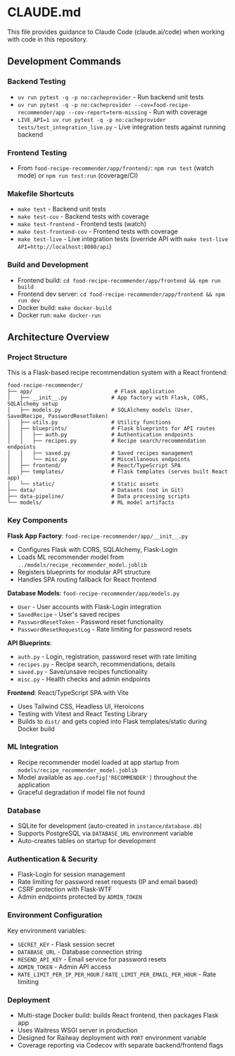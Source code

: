 # CLAUDE.md

This file provides guidance to Claude Code (claude.ai/code) when working with code in this repository.

## Development Commands

### Backend Testing
- `uv run pytest -q -p no:cacheprovider` - Run backend unit tests
- `uv run pytest -q -p no:cacheprovider --cov=food-recipe-recommender/app --cov-report=term-missing` - Run with coverage
- `LIVE_API=1 uv run pytest -q -p no:cacheprovider tests/test_integration_live.py` - Live integration tests against running backend

### Frontend Testing
- From `food-recipe-recommender/app/frontend/`: `npm run test` (watch mode) or `npm run test:run` (coverage/CI)

### Makefile Shortcuts
- `make test` - Backend unit tests
- `make test-cov` - Backend tests with coverage
- `make test-frontend` - Frontend tests (watch)
- `make test-frontend-cov` - Frontend tests with coverage
- `make test-live` - Live integration tests (override API with `make test-live API=http://localhost:8080/api`)

### Build and Development
- Frontend build: `cd food-recipe-recommender/app/frontend && npm run build`
- Frontend dev server: `cd food-recipe-recommender/app/frontend && npm run dev`
- Docker build: `make docker-build`
- Docker run: `make docker-run`

## Architecture Overview

### Project Structure
This is a Flask-based recipe recommendation system with a React frontend:

```
food-recipe-recommender/
├── app/                          # Flask application
│   ├── __init__.py              # App factory with Flask, CORS, SQLAlchemy setup
│   ├── models.py                # SQLAlchemy models (User, SavedRecipe, PasswordResetToken)
│   ├── utils.py                 # Utility functions
│   ├── blueprints/              # Flask blueprints for API routes
│   │   ├── auth.py              # Authentication endpoints
│   │   ├── recipes.py           # Recipe search/recommendation endpoints
│   │   ├── saved.py             # Saved recipes management
│   │   └── misc.py              # Miscellaneous endpoints
│   ├── frontend/                # React/TypeScript SPA
│   ├── templates/               # Flask templates (serves built React app)
│   └── static/                  # Static assets
├── data/                        # Datasets (not in Git)
├── data-pipeline/               # Data processing scripts
└── models/                      # ML model artifacts
```

### Key Components

**Flask App Factory**: `food-recipe-recommender/app/__init__.py`
- Configures Flask with CORS, SQLAlchemy, Flask-Login
- Loads ML recommender model from `../models/recipe_recommender_model.joblib`
- Registers blueprints for modular API structure
- Handles SPA routing fallback for React frontend

**Database Models**: `food-recipe-recommender/app/models.py`
- `User` - User accounts with Flask-Login integration
- `SavedRecipe` - User's saved recipes
- `PasswordResetToken` - Password reset functionality
- `PasswordResetRequestLog` - Rate limiting for password resets

**API Blueprints**:
- `auth.py` - Login, registration, password reset with rate limiting
- `recipes.py` - Recipe search, recommendations, details
- `saved.py` - Save/unsave recipes functionality
- `misc.py` - Health checks and admin endpoints

**Frontend**: React/TypeScript SPA with Vite
- Uses Tailwind CSS, Headless UI, Heroicons
- Testing with Vitest and React Testing Library
- Builds to `dist/` and gets copied into Flask templates/static during Docker build

### ML Integration
- Recipe recommender model loaded at app startup from `models/recipe_recommender_model.joblib`
- Model available as `app.config['RECOMMENDER']` throughout the application
- Graceful degradation if model file not found

### Database
- SQLite for development (auto-created in `instance/database.db`)
- Supports PostgreSQL via `DATABASE_URL` environment variable
- Auto-creates tables on startup for development

### Authentication & Security
- Flask-Login for session management
- Rate limiting for password reset requests (IP and email based)
- CSRF protection with Flask-WTF
- Admin endpoints protected by `ADMIN_TOKEN`

### Environment Configuration
Key environment variables:
- `SECRET_KEY` - Flask session secret
- `DATABASE_URL` - Database connection string
- `RESEND_API_KEY` - Email service for password resets
- `ADMIN_TOKEN` - Admin API access
- `RATE_LIMIT_PER_IP_PER_HOUR` / `RATE_LIMIT_PER_EMAIL_PER_HOUR` - Rate limiting

### Deployment
- Multi-stage Docker build: builds React frontend, then packages Flask app
- Uses Waitress WSGI server in production
- Designed for Railway deployment with `PORT` environment variable
- Coverage reporting via Codecov with separate backend/frontend flags